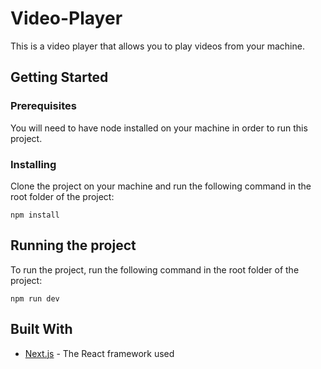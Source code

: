 # Video-Player

This is a video player that allows you to play videos from your machine.

## Getting Started

### Prerequisites

You will need to have node installed on your machine in order to run this project.

### Installing

Clone the project on your machine and run the following command in the root folder of the project:

```
npm install
```

## Running the project

To run the project, run the following command in the root folder of the project:

```
npm run dev
```

## Built With

- [Next.js](https://nextjs.org/) - The React framework used
